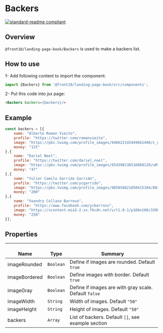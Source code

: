 # Backers

[![standard-readme compliant](https://img.shields.io/badge/standard--readme-OK-green.svg?style=flat-square)](https://github.com/RichardLitt/standard-readme)

## Overview
`@front10/landing-page-book/Backers` is used to make a backers list.

## How to use
1- Add following content to import the component:
```js
import {Backers} from '@front10/landing-page-book/src/components';
```

2- Put this code into jsx page:
```html
<Backers backers={backers}/>
```

## Example
```js
const backers = [{
    name: "Alberto Roman Vieito",
    profile: "https://twitter.com/romanvieito",
    image: "https://pbs.twimg.com/profile_images/946622143449661440/c_e7BcSM_400x400.jpg",
    money: "125"
},{
	name: "Dariel Noel",
	profile: "https://twitter.com/dariel_noel",
	image: "https://pbs.twimg.com/profile_images/954398138516869120/uRSkGwhe_400x400.jpg",
	money: "47"
},{
	name: "Yulier Camilo Garrido Garrido",
	profile: "https://twitter.com/ycgarrido",
	image: "https://pbs.twimg.com/profile_images/985858821850415104/88svfp18_400x400.jpg",
	money: "200"
},{
	name: "Yoandry Collazo Barroso",
	profile: "https://www.facebook.com/ycbarroso",
	image: "https://scontent-mia3-2.xx.fbcdn.net/v/t1.0-1/p160x160/33982916_1794458947240880_8061391612997009408_n.jpg?_nc_cat=0&oh=46256828ab9b2f3c3fe3b67cbd9e67c1&oe=5C134566",
	money: "250"
}];
```

## Properties

| </br>Name   | </br>Type | </br>Summary                                                                                 | 
| ------------| - | ------------------------------------------------------------------------------------------------------ |
| imageRounded      | `Boolean` | Define if images are rounded. Default `true`|
| imageBordered      | `Boolean` | Define images with border. Default `true`|
| imageGray      | `Boolean` | Define if images are with gray scale. Default `false`|
| imageWidth      | `String` | Width of images. Default `"50"`|
| imageHeight      | `String` | Height of images. Default `"50"`|
| backers      | `Array` | List of backers. Default `[]`, see example section|

